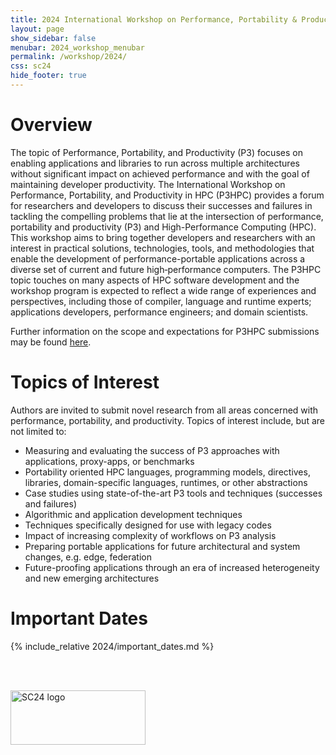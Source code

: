 ```yaml
---
title: 2024 International Workshop on Performance, Portability & Productivity in HPC
layout: page
show_sidebar: false
menubar: 2024_workshop_menubar
permalink: /workshop/2024/
css: sc24
hide_footer: true
---
```


# Overview

The topic of Performance, Portability, and Productivity (P3) focuses on
enabling applications and libraries to run across multiple architectures
without significant impact on achieved performance and with the goal of
maintaining developer productivity. The International Workshop on Performance,
Portability, and Productivity in HPC (P3HPC) provides a forum for researchers
and developers to discuss their successes and failures in tackling the
compelling problems that lie at the intersection of performance, portability
and productivity (P3) and High-Performance Computing (HPC). This workshop aims
to bring together developers and researchers with an interest in practical
solutions, technologies, tools, and methodologies that enable the development
of performance-portable applications across a diverse set of current and future
high‑performance computers. The P3HPC topic touches on many aspects of HPC
software development and the workshop program is expected to reflect a wide
range of experiences and perspectives, including those of compiler, language
and runtime experts; applications developers, performance engineers; and domain
scientists.

Further information on the scope and expectations for P3HPC submissions may be
found [here](https://p3hpc.org/principles/).

# Topics of Interest

Authors are invited to submit novel research from all areas concerned with
performance, portability, and productivity.  Topics of interest include, but
are not limited to:

- Measuring and evaluating the success of P3 approaches with applications, proxy-apps, or benchmarks
- Portability oriented HPC languages, programming models, directives, libraries, domain-specific languages, runtimes, or other abstractions
- Case studies using state-of-the-art P3 tools and techniques (successes and failures)
- Algorithmic and application development techniques
- Techniques specifically designed for use with legacy codes
- Impact of increasing complexity of workflows on P3 analysis
- Preparing portable applications for future architectural and system changes, e.g. edge, federation
- Future-proofing applications through an era of increased heterogeneity and new emerging architectures

# Important Dates

{% include_relative 2024/important_dates.md %}

<br/><br/>
<nav class="level">
  <div class="level-left">
    <div class="level-item">
      <a href="https://sc24.supercomputing.org">
      <img src="sc24.png" alt="SC24 logo" width="216" height="87">
      </a>
    </div>
  </div>
</nav>
